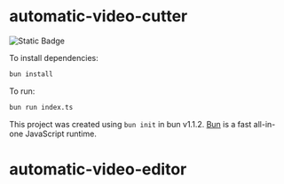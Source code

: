 # automatic-video-cutter

![Static Badge](https://www.buymeacoffee.com/Sdpro)

To install dependencies:

```bash
bun install
```

To run:

```bash
bun run index.ts
```

This project was created using `bun init` in bun v1.1.2. [Bun](https://bun.sh) is a fast all-in-one JavaScript runtime.
# automatic-video-editor

